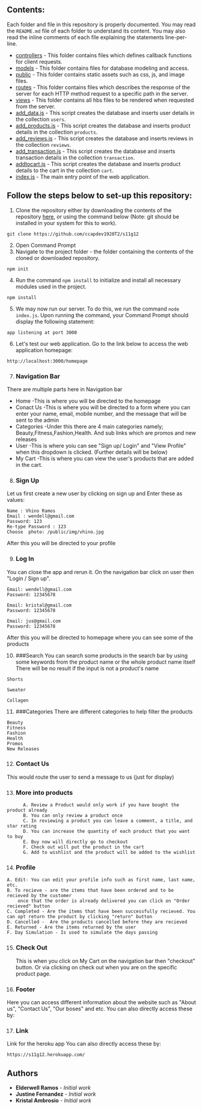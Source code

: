 ## Contents:

Each folder and file in this repository is properly documented. You may read the `README.md` file of each folder to understand its content. You may also read the inline comments of each file explaining the statements line-per-line.

- [controllers](https://github.com/ccapdev1920T2/s11g12/tree/master/controllers) - This folder contains files which defines callback functions for client requests.
- [models](https://github.com/ccapdev1920T2/s11g12/tree/master/models) - This folder contains files for database modeling and access.
- [public](https://github.com/ccapdev1920T2/s11g12/tree/master/public) - This folder contains static assets such as css, js, and image files.
- [routes](https://github.com/ccapdev1920T2/s11g12/tree/master/routes) - This folder contains files which describes the response of the server for each HTTP method request to a specific path in the server.
- [views](https://github.com/ccapdev1920T2/s11g12/tree/master/views) - This folder contains all hbs files to be rendered when requested from the server.
- [add_data.js](https://github.com/ccapdev1920T2/s11g12/blob/master/add_data.js) - This script creates the database and inserts user details in the collection `users`.
- [add_products.js](https://github.com/ccapdev1920T2/s11g12/blob/master/add_products.js) - This script creates the database and inserts product details in the collection `products`.
- [add_reviews.js](https://github.com/ccapdev1920T2/s11g12/blob/master/add_reviews.js) - This script creates the database and inserts reviews in the collection `reviews`.
- [add_transaction.js](https://github.com/ccapdev1920T2/s11g12/blob/master/add_transaction.js) - This script creates the database and inserts transaction details in the collection `transaction`.
- [addtocart.js](https://github.com/ccapdev1920T2/s11g12/blob/master/addtocart.js) - This script creates the database and inserts product details to the cart in the collection `cart`.
- [index.js](https://github.com/ccapdev1920T2/s11g12/blob/master/index.js) - The main entry point of the web application.

## Follow the steps below to set-up  this repository:
1. Clone the repository either by downloading the contents of the repository [here](https://github.com/ccapdev1920T2/s11g12/archive/master.zip), or using the command below (Note: git should be installed in your system for this to work).
```
git clone https://github.com/ccapdev1920T2/s11g12
```
2. Open Command Prompt
3. Navigate to the project folder - the folder containing the contents of the cloned or downloaded repository.
```
npm init
```
4. Run the command `npm install` to initialize and install all necessary modules used in the project.
```
npm install
```

5. We may now run our server. To do this, we run the command `node index.js`. Upon running the command, your Command Prompt should display the following statement:
```
app listening at port 3000
```

6. Let's test our web application. Go to the link below to access the web application homepage:
```
http://localhost:3000/homepage
```

7. ### Navigation Bar
There are multiple parts here in Navigation bar
- Home
  -This is where you will be directed to the homepage
- Conact Us
  -This is where you will be directed to a form where you can enter your
  name, email, mobile number, and the message that will be sent to the admin
- Categories
  -Under this there are 4 main categories namely; Beauty,Fitness,Fashion,Health. And sub links
  which are promos and new releases
- User
  -This is where yoiu can see "Sign up/ Login" and "View Profile" when this dropdown is clicked. (Further details will be           below)
- My Cart
  -This is where you can view the user's products that are added in the cart.

8. ### Sign Up
Let us first create a new user by clicking on sign up and Enter these as values:
```
Name : Vhino Ramos
Email : wendell@gmail.com
Password: 123
Re-type Password : 123
Choose  photo: /public/img/vhino.jpg
```
After this you will be directed to your profile

9. ### Log In
You can close the app and rerun it. On the navigation bar click on user then "Login / Sign up".
```
Email: wendell@gmail.com
Password: 12345678

Email: kristal@gmail.com
Password: 12345678

Email: jus@gmail.com
Password: 12345678
```
After this you will be directed to homepage where you can see some of the products

10. ###Search
You can search some products in the search bar by using some keywords from the product name or the whole product name itself
There will be no result if the input is not a product's name
```
Shorts

Sweater

Collagen
```

11. ###Categories
There are different categories to help filter the products
```
Beauty
Fitness
Fashion
Health
Promos
New Releases
```

12. ### Contact Us
This would route the user to send a message to us (just for display)

13. ### More into products
```
      A. Review a Product would only work if you have bought the product already
      B. You can only review a product once
      C. In reviewing a product you can leave a comment, a title, and star rating
      D. You can increase the quantity of each product that you want to buy
      E. Buy now will directly go to checkout
      F. Check out will put the product in the cart
      G. Add to wishlist and the product will be added to the wishlist
 ```     
14. ### Profile
  ```
  A. Edit- You can edit your profile info such as first name, last name, etc.
  B. To recieve - are the items that have been ordered and to be recieved by the customer
      once that the order is already delivered you can click on "Order recieved" button
  C. Completed - Are the items that have been successfully recieved. You can opt return the product by clicking "return" button
  D. Cancelled -  Are the products cancelled before they are recieved
  E. Returned - Are the items returned by the user
  F. Day Simulation - Is used to simulate the days passing
  
  ```

15. ### Check Out 
    This is when you click on My Cart on the navigation bar then "checkout" button. Or via
    clicking on check out when you are on the specific product page.

16. ### Footer
Here you can access different information about the website such as "About us", "Contact Us", "Our boses" and etc.
You can also directly access these by:

17. ### Link
Link for the heroku app
You can also directly access these by:
```
https://s11g12.herokuapp.com/
```


## Authors

* **Elderwell Ramos** - *Initial work*
* **Justine Fernandez** - *Initial work*
* **Kristal Ambrosio** - *Initial work*

